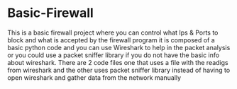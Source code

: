 # Basic-Firewall
This is a basic firewall project where you can control what Ips & Ports to block and what is accepted by the firewall program it is composed of a basic python code and you can use Wireshark to help in the packet analysis or you could use a packet sniffer library if you do not have the basic info about wireshark.
There are 2 code files one that uses a file with the readigs from wireshark and the other uses packet sniffer library instead of having to open wireshark and gather data from the network manually
